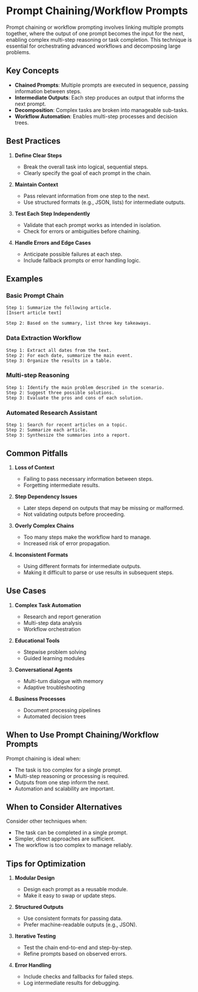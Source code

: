 # Prompt Chaining/Workflow Prompts

Prompt chaining or workflow prompting involves linking multiple prompts together, where the output of one prompt becomes the input for the next, enabling complex multi-step reasoning or task completion. This technique is essential for orchestrating advanced workflows and decomposing large problems.

## Key Concepts

- **Chained Prompts**: Multiple prompts are executed in sequence, passing information between steps.
- **Intermediate Outputs**: Each step produces an output that informs the next prompt.
- **Decomposition**: Complex tasks are broken into manageable sub-tasks.
- **Workflow Automation**: Enables multi-step processes and decision trees.

## Best Practices

1. **Define Clear Steps**
   - Break the overall task into logical, sequential steps.
   - Clearly specify the goal of each prompt in the chain.

2. **Maintain Context**
   - Pass relevant information from one step to the next.
   - Use structured formats (e.g., JSON, lists) for intermediate outputs.

3. **Test Each Step Independently**
   - Validate that each prompt works as intended in isolation.
   - Check for errors or ambiguities before chaining.

4. **Handle Errors and Edge Cases**
   - Anticipate possible failures at each step.
   - Include fallback prompts or error handling logic.

## Examples

### Basic Prompt Chain
```
Step 1: Summarize the following article.
[Insert article text]

Step 2: Based on the summary, list three key takeaways.
```

### Data Extraction Workflow
```
Step 1: Extract all dates from the text.
Step 2: For each date, summarize the main event.
Step 3: Organize the results in a table.
```

### Multi-step Reasoning
```
Step 1: Identify the main problem described in the scenario.
Step 2: Suggest three possible solutions.
Step 3: Evaluate the pros and cons of each solution.
```

### Automated Research Assistant
```
Step 1: Search for recent articles on a topic.
Step 2: Summarize each article.
Step 3: Synthesize the summaries into a report.
```

## Common Pitfalls

1. **Loss of Context**
   - Failing to pass necessary information between steps.
   - Forgetting intermediate results.

2. **Step Dependency Issues**
   - Later steps depend on outputs that may be missing or malformed.
   - Not validating outputs before proceeding.

3. **Overly Complex Chains**
   - Too many steps make the workflow hard to manage.
   - Increased risk of error propagation.

4. **Inconsistent Formats**
   - Using different formats for intermediate outputs.
   - Making it difficult to parse or use results in subsequent steps.

## Use Cases

1. **Complex Task Automation**
   - Research and report generation
   - Multi-step data analysis
   - Workflow orchestration

2. **Educational Tools**
   - Stepwise problem solving
   - Guided learning modules

3. **Conversational Agents**
   - Multi-turn dialogue with memory
   - Adaptive troubleshooting

4. **Business Processes**
   - Document processing pipelines
   - Automated decision trees

## When to Use Prompt Chaining/Workflow Prompts

Prompt chaining is ideal when:
- The task is too complex for a single prompt.
- Multi-step reasoning or processing is required.
- Outputs from one step inform the next.
- Automation and scalability are important.

## When to Consider Alternatives

Consider other techniques when:
- The task can be completed in a single prompt.
- Simpler, direct approaches are sufficient.
- The workflow is too complex to manage reliably.

## Tips for Optimization

1. **Modular Design**
   - Design each prompt as a reusable module.
   - Make it easy to swap or update steps.

2. **Structured Outputs**
   - Use consistent formats for passing data.
   - Prefer machine-readable outputs (e.g., JSON).

3. **Iterative Testing**
   - Test the chain end-to-end and step-by-step.
   - Refine prompts based on observed errors.

4. **Error Handling**
   - Include checks and fallbacks for failed steps.
   - Log intermediate results for debugging.
